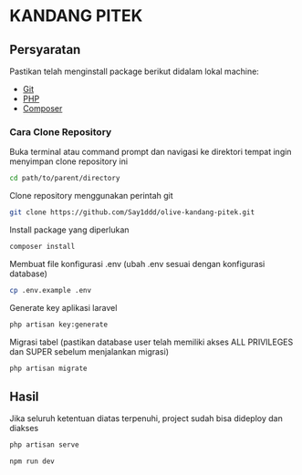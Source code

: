 # KANDANG PITEK

## Persyaratan

 Pastikan telah menginstall package berikut didalam lokal machine:

- [Git](https://git-scm.com/downloads)
- [PHP](https://www.php.net/manual/en/install.php)
- [Composer](https://getcomposer.org/download/)

### Cara Clone Repository

Buka terminal atau command prompt dan navigasi ke direktori tempat ingin menyimpan clone repository ini

```bash
cd path/to/parent/directory
```

Clone repository menggunakan perintah git

```bash
git clone https://github.com/Say1ddd/olive-kandang-pitek.git
```

Install package yang diperlukan

```bash
composer install
```

Membuat file konfigurasi .env (ubah .env sesuai dengan konfigurasi database)

```bash
cp .env.example .env
```

Generate key aplikasi laravel

```bash
php artisan key:generate
```

Migrasi tabel (pastikan database user telah memiliki akses ALL PRIVILEGES dan SUPER sebelum menjalankan migrasi)

```bash
php artisan migrate
```

## Hasil

Jika seluruh ketentuan diatas terpenuhi, project sudah bisa dideploy dan diakses

```bash
php artisan serve
```

```bash
npm run dev
```
